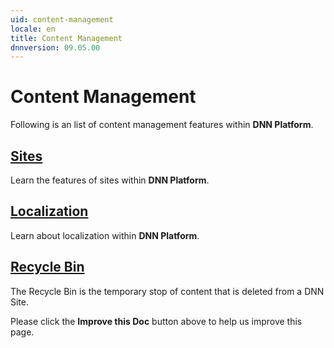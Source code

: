 ```yaml
---
uid: content-management
locale: en
title: Content Management
dnnversion: 09.05.00
---
```


# Content Management
Following is an list of content management features within **DNN Platform**.

## [Sites](xref:sites)
Learn the features of sites within **DNN Platform**.

## [Localization](xref:localization)
Learn about localization within **DNN Platform**.

## [Recycle Bin](xref:recycle-bin)
The Recycle Bin is the temporary stop of content that is deleted from a DNN Site.

Please click the **Improve this Doc** button above to help us improve this page.